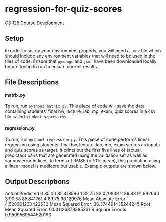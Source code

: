 # regression-for-quiz-scores
CS 125 Course Development

## Setup
In order to set up your environment properly, you will need a `.env` file which should include any environment variables that will need to be used in the files of code. 
Ensure that `pymongo` and `json` have been downloaded locally before trying to run to ensure correct results. 

## File Descriptions
#### matrix.py
To run, run `python3 matrix.py`. 
This piece of code will save the data containing students' final hw, lecture, lab, mp, exam, quiz scores in a csv file called `student_scores.csv`
#### regression.py
To run, run `python3 regression.py`. 
This piece of code performs linear regression using students' final hw, lecture, lab, mp, exam scores as inputs and quiz scores as target. It prints out the first five lines of (actual, predicted) pairs that are generated using the validation set as well as various error indices. In terms of RMSE (< 10% mean), this prediction using a linear model is mediocre but usable. Example outputs are shown below.


## Output Descriptions
Actual  Predicted
0   85.00  85.418596
1   82.75  83.020833
2   89.83  91.892640
3   90.58  85.841761
4   89.75  90.129976
Mean Absolute Error: 4.528901230422532
Mean Squared Error: 36.374491435244245
Root Mean Squared Error: 6.031126879385331
R Square Error is: 0.9599569544520193

